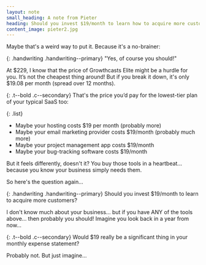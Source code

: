 ```yaml
---
layout: note
small_heading: A note from Pieter
heading: Should you invest $19/month to learn how to acquire more customers?
content_image: pieter2.jpg
---
```


Maybe that's a weird way to put it. Because it's a no-brainer:

{: .handwriting .handwriting--primary}
"Yes, of course you should!"

At $229, I know that the price of Growthcasts Elite might be a hurdle for you. It’s not the cheapest thing around! But if you break it down, it's only $19.08 per month (spread over 12 months).

{: .t--bold .c--secondary}
That's the price you’d pay for the lowest-tier plan of your typical SaaS too:

{: .list}
- Maybe your hosting costs $19 per month (probably more)
- Maybe your email marketing provider costs $19/month (probably much more)
- Maybe your project management app costs $19/month
- Maybe your bug-tracking software costs $19/month

But it feels differently, doesn't it? You buy those tools in a heartbeat... because you know your business simply needs them.

So here's the question again...

{: .handwriting .handwriting--primary}
Should you invest $19/month to learn to acquire more customers?

I don't know much about your business... but if you have ANY of the tools above... then probably you should! Imagine you look back in a year from now...

{: .t--bold .c--secondary}
Would $19 really be a significant thing in your monthly expense statement?

Probably not. But just imagine...
